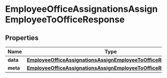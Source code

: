 

# EmployeeOfficeAssignationsAssignEmployeeToOfficeResponse


## Properties

| Name | Type | Description | Notes |
|------------ | ------------- | ------------- | -------------|
|**data** | [**EmployeeOfficeAssignationsAssignEmployeeToOfficeResponseData**](EmployeeOfficeAssignationsAssignEmployeeToOfficeResponseData.md) |  |  [optional] |
|**meta** | [**EmployeeOfficeAssignationsAssignEmployeeToOfficeResponseMeta**](EmployeeOfficeAssignationsAssignEmployeeToOfficeResponseMeta.md) |  |  [optional] |



